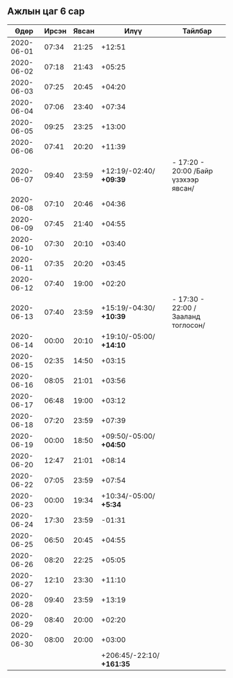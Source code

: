 ## Ажлын цаг 6 сар

| Өдөр       | Ирсэн | Явсан | Илүү                        | Тайлбар                              |
| ---------- | ----- | ----- | --------------------------- | ------------------------------------ |
| 2020-06-01 | 07:34 | 21:25 | +12:51                      |                                      |
| 2020-06-02 | 07:18 | 21:43 | +05:25                      |                                      |
| 2020-06-03 | 07:25 | 20:45 | +04:20                      |                                      |
| 2020-06-04 | 07:06 | 23:40 | +07:34                      |                                      |
| 2020-06-05 | 09:25 | 23:25 | +13:00                      |                                      |
| 2020-06-06 | 07:41 | 20:20 | +11:39                      |                                      |
| 2020-06-07 | 09:40 | 23:59 | +12:19/-02:40/ **+09:39**   | - 17:20 - 20:00 /Байр үзэхээр явсан/ |
| 2020-06-08 | 07:10 | 20:46 | +04:36                      |                                      |
| 2020-06-09 | 07:45 | 21:40 | +04:55                      |                                      |
| 2020-06-10 | 07:30 | 20:10 | +03:40                      |                                      |
| 2020-06-11 | 07:35 | 20:20 | +03:45                      |                                      |
| 2020-06-12 | 07:40 | 19:00 | +02:20                      |                                      |
| 2020-06-13 | 07:40 | 23:59 | +15:19/-04:30/ **+10:39**   | - 17:30 - 22:00 /Зааланд тоглосон/   |
| 2020-06-14 | 00:00 | 20:10 | +19:10/-05:00/ **+14:10**   |                                      |
| 2020-06-15 | 02:35 | 14:50 | +03:15                      |                                      |
| 2020-06-16 | 08:05 | 21:01 | +03:56                      |                                      |
| 2020-06-17 | 06:48 | 19:00 | +03:12                      |                                      |
| 2020-06-18 | 07:20 | 23:59 | +07:39                      |                                      |
| 2020-06-19 | 00:00 | 18:50 | +09:50/-05:00/ **+04:50**   |                                      |
| 2020-06-20 | 12:47 | 21:01 | +08:14                      |                                      |
| 2020-06-22 | 07:05 | 23:59 | +07:54                      |                                      |
| 2020-06-23 | 00:00 | 19:34 | +10:34/-05:00/ **+5:34**    |                                      |
| 2020-06-24 | 17:30 | 23:59 | -01:31                      |                                      |
| 2020-06-25 | 06:50 | 20:45 | +04:55                      |                                      |
| 2020-06-26 | 08:20 | 22:25 | +05:05                      |                                      |
| 2020-06-27 | 12:10 | 23:30 | +11:10                      |                                      |
| 2020-06-28 | 09:40 | 23:59 | +13:19                      |                                      |
| 2020-06-29 | 08:40 | 20:00 | +02:20                      |                                      |
| 2020-06-30 | 08:00 | 20:00 | +03:00                      |                                      |
|            |       |       | +206:45/-22:10/ **+161:35** |                                      |
